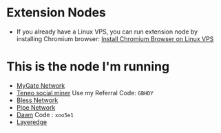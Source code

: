 # Extension Nodes
- If you already have a Linux VPS, you can run extension node by installing Chromium browser: [Install Chromium Browser on Linux VPS](https://github.com/ggg3ya/Install-Chromium)
# This is the node I'm running
- [MyGate Network](https://app.mygate.network/login?code=EEyGJS)
- [Teneo social miner](https://bit.ly/teneo-community-node) Use my Referral Code: `GBHDY`
- [Bless Network](https://bless.network/dashboard?ref=SYJJJA)
- [Pipe Network](https://pipecdn.app/signup?ref=Z2lsYW5nLn)
- [Dawn](https://chromewebstore.google.com/detail/dawn-validator-chrome-ext/fpdkjdnhkakefebpekbdhillbhonfjjp) Code : `xoo5e1`
- [Layeredge](https://github.com/ggg3ya/Extension-node/blob/main/layeredge.md)


